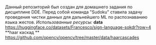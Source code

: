 Данный репозиторий был создан для домашнего задания по дисциплине DDE.
Перед собой команда "Sudoku" ставила задачу проведения чистки данных для дальнейшего ML по распознаванию языка жестов.
_Использованные ресурсы:_
**data**               https://huggingface.co/datasets/Francesco/sign-language-sokdr?row=4
**haar каскад **       https://github.com/opencv/opencv/tree/master/data/haarcascades
